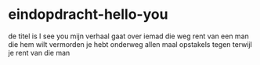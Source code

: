 # eindopdracht-hello-you
de titel is I see you
mijn verhaal gaat over iemad die weg rent van een man die hem wilt vermorden je hebt onderweg allen maal opstakels tegen terwijl je rent van die man
 

